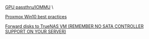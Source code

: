 [GPU passthru/IOMMU](https://www.reddit.com/r/Proxmox/comments/lcnn5w/proxmox_pcie_passthrough_in_2_minutes/) \


[Proxmox Win10 best practices](https://pve.proxmox.com/wiki/Windows_10_guest_best_practices)

[Forward disks to TrueNAS VM (REMEMBER NO SATA CONTROLLER SUPPORT ON YOUR SERVER)](https://www.youtube.com/watch?v=M3pKprTdNqQ)
